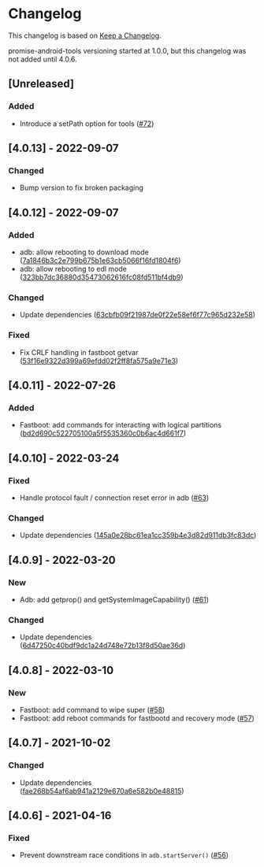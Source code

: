 # Changelog

This changelog is based on [Keep a Changelog](https://keepachangelog.com/en/1.0.0/).

promise-android-tools versioning started at 1.0.0, but this changelog was not added until 4.0.6.

## [Unreleased]

### Added

- Introduce a setPath option for tools ([#72](https://github.com/ubports/promise-android-tools/pull/72))

## [4.0.13] - 2022-09-07

### Changed

- Bump version to fix broken packaging

## [4.0.12] - 2022-09-07

### Added

- adb: allow rebooting to download mode ([7a1846b3c2e799b675b1e63cb5066f16fd1804f6](https://github.com/ubports/promise-android-tools/commit/7a1846b3c2e799b675b1e63cb5066f16fd1804f6))
- adb: allow rebooting to edl mode ([323bb7dc36880d35473062616fc08fd511bf4db9](https://github.com/ubports/promise-android-tools/commit/323bb7dc36880d35473062616fc08fd511bf4db9))

### Changed

- Update dependencies ([63cbfb09f21987de0f22e58ef6f77c965d232e58](https://github.com/ubports/promise-android-tools/commit/63cbfb09f21987de0f22e58ef6f77c965d232e58))

### Fixed

- Fix CRLF handling in fastboot getvar ([53f16e9322d399a69efdd02f2ff8fa575a9e71e3](https://github.com/ubports/promise-android-tools/commit/53f16e9322d399a69efdd02f2ff8fa575a9e71e3))

## [4.0.11] - 2022-07-26

### Added

- Fastboot: add commands for interacting with logical partitions ([bd2d690c522705100a5f5535360c0b6ac4d661f7](https://github.com/ubports/promise-android-tools/commit/bd2d690c522705100a5f5535360c0b6ac4d661f7))

## [4.0.10] - 2022-03-24

### Fixed

- Handle protocol fault / connection reset error in adb ([#63](https://github.com/ubports/promise-android-tools/pull/63))

### Changed

- Update dependencies ([145a0e28bc61ea1cc359b4e3d82d911db3fc83dc](https://github.com/ubports/promise-android-tools/commit/145a0e28bc61ea1cc359b4e3d82d911db3fc83dc))

## [4.0.9] - 2022-03-20

### New

- Adb: add getprop() and getSystemImageCapability() ([#61](https://github.com/ubports/promise-android-tools/pull/61))

### Changed

- Update dependencies ([6d47250c40bdf9dc1a24d748e72b13f8d50ae36d](https://github.com/ubports/promise-android-tools/commit/6d47250c40bdf9dc1a24d748e72b13f8d50ae36d))

## [4.0.8] - 2022-03-10

### New

- Fastboot: add command to wipe super ([#58](https://github.com/ubports/promise-android-tools/pull/58))
- Fastboot: add reboot commands for fastbootd and recovery mode ([#57](https://github.com/ubports/promise-android-tools/pull/57))

## [4.0.7] - 2021-10-02

### Changed

- Update dependencies ([fae268b54af6ab941a2129e670a6e582b0e48815](https://github.com/ubports/promise-android-tools/commit/fae268b54af6ab941a2129e670a6e582b0e48815))

## [4.0.6] - 2021-04-16

### Fixed

- Prevent downstream race conditions in `adb.startServer()` ([#56](https://github.com/ubports/promise-android-tools/pull/56))

